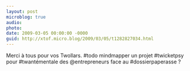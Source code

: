 ```yaml
---
layout: post
microblog: true
audio: 
photo: 
date: 2009-03-05 00:00:00 -0000
guid: http://xtof.micro.blog/2009/03/05/t1282827034.html
---
```

Merci à tous pour vos Twollars. #todo mindmapper un projet #twicketpsy pour  #twantémentale des @entrepreneurs face au #dossierpaperasse ?
